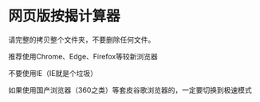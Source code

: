 # 网页版按揭计算器

请完整的拷贝整个文件夹，不要删除任何文件。

推荐使用Chrome、Edge、Firefox等较新浏览器

不要使用IE（IE就是个垃圾）

如果使用国产浏览器（360之类）等套皮谷歌浏览器的，一定要切换到极速模式